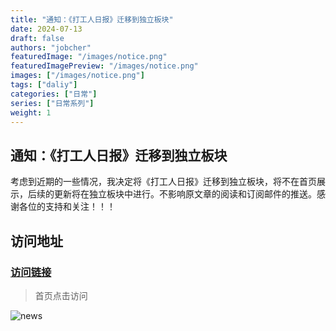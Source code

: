 ```yaml
---
title: "通知：《打工人日报》迁移到独立板块"
date: 2024-07-13
draft: false
authors: "jobcher"
featuredImage: "/images/notice.png"
featuredImagePreview: "/images/notice.png"
images: ["/images/notice.png"]
tags: ["daliy"]
categories: ["日常"]
series: ["日常系列"]
weight: 1
---
```


## 通知：《打工人日报》迁移到独立板块
考虑到近期的一些情况，我决定将《打工人日报》迁移到独立板块，将不在首页展示，后续的更新将在独立板块中进行。不影响原文章的阅读和订阅邮件的推送。感谢各位的支持和关注！！！

## 访问地址
### [访问链接](https://www.jobcher.com/new/)  
>首页点击访问  
  
![news](/images/notice-1.jpg)  

